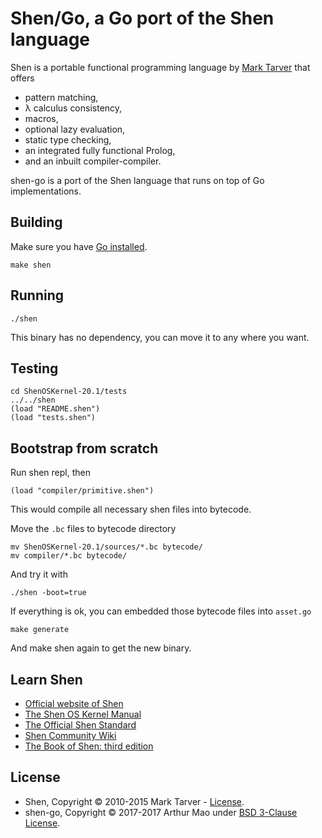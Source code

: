 # Shen/Go, a Go port of the Shen language

Shen is a portable functional programming language by [Mark Tarver](http://marktarver.com) that offers

- pattern matching,
- λ calculus consistency,
- macros,
- optional lazy evaluation,
- static type checking,
- an integrated fully functional Prolog,
- and an inbuilt compiler-compiler.

shen-go is a port of the Shen language that runs on top of Go implementations.

## Building

Make sure you have [Go installed](https://golang.org/doc/install).

```
make shen
```

## Running

```
./shen
```

This binary has no dependency, you can move it to any where you want.

## Testing

```
cd ShenOSKernel-20.1/tests
../../shen
(load "README.shen")
(load "tests.shen")
```

## Bootstrap from scratch

Run shen repl, then

```
(load "compiler/primitive.shen")
```

This would compile all necessary shen files into bytecode.

Move the `.bc` files to bytecode directory

```
mv ShenOSKernel-20.1/sources/*.bc bytecode/
mv compiler/*.bc bytecode/
```

And try it with

```
./shen -boot=true
```

If everything is ok, you can embedded those bytecode files into `asset.go`

```
make generate
```

And make shen again to get the new binary.

## Learn Shen
* [Official website of Shen](http://shenlanguage.org/)
* [The Shen OS Kernel Manual](http://shenlanguage.org/learn-shen/index.html)
* [The Official Shen Standard](http://www.shenlanguage.org/learn-shen/shendoc.htm)
* [Shen Community Wiki](https://github.com/Shen-Language/wiki/wiki)
* [The Book of Shen: third edition](https://www.amazon.co.uk/Book-Shen-Third-Mark-Tarver/dp/1784562130)

## License

- Shen, Copyright © 2010-2015 Mark Tarver - [License](http://www.shenlanguage.org/license.pdf).
- shen-go, Copyright © 2017-2017 Arthur Mao under [BSD 3-Clause License](http://opensource.org/licenses/BSD-3-Clause).
